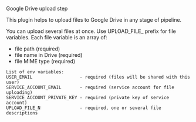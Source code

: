 Google Drive upload step

This plugin helps to upload files to Google Drive in any stage of pipeline.

You can upload several files at once. Use UPLOAD_FILE_ prefix for file variables.
Each file variable is an array of:
- file path (required)
- file name in Drive (required)
- file MIME type (required)

```
List of env variables:
USER_EMAIL                  - required (files will be shared with this user)
SERVICE_ACCOUNT_EMAIL       - required (service account for file uploading)
SERVICE_ACCOUNT_PRIVATE_KEY - required (private key of service account)
UPLOAD_FILE_N               - required, one or several file descriptions
```
